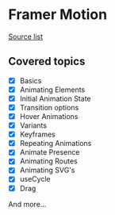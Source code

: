 # Framer Motion

[Source list](../../Material/README.md)

## Covered topics
- [x] Basics
- [x] Animating Elements
- [x] Initial Animation State
- [x] Transition options
- [x] Hover Animations
- [x] Variants
- [x] Keyframes
- [x] Repeating Animations
- [x] Animate Presence
- [x] Animating Routes
- [x] Animating SVG's
- [x] useCycle
- [x] Drag

And more...